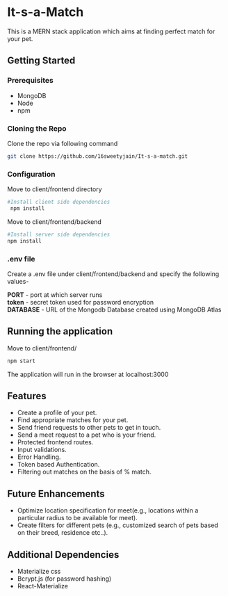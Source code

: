 # It-s-a-Match

This is a MERN stack application which aims at finding perfect match for your pet.

## Getting Started

### Prerequisites

* MongoDB  
* Node  
* npm

### Cloning the Repo

Clone the repo via following command

```bash
git clone https://github.com/16sweetyjain/It-s-a-match.git
```

### Configuration

Move to client/frontend directory

```bash
#Install client side dependencies
 npm install
```

Move to client/frontend/backend

```bash
#Install server side dependencies
npm install
```

### .env file

Create a .env file under client/frontend/backend and specify the following values-

<strong>PORT</strong> - port at which server runs  
<strong>token</strong> - secret token used for password encryption  
<strong>DATABASE</strong> - URL of the Mongodb Database created using MongoDB Atlas

## Running the application

Move to client/frontend/

```bash
npm start
```

The application will run in the browser at localhost:3000

## Features

* Create a profile of your pet.  
* Find appropriate matches for your pet.  
* Send friend requests to other pets to get in touch.  
* Send a meet request to a pet who is your friend.  
* Protected frontend routes.  
* Input validations.  
* Error Handling.  
* Token based Authentication.  
* Filtering out matches on the basis of % match.

## Future Enhancements

* Optimize location specification for meet(e.g., locations within a particular radius to be available for meet).  
* Create filters for different pets (e.g., customized search of pets based on their breed, residence etc..).

## Additional Dependencies

* Materialize css  
* Bcrypt.js (for password hashing)  
* React-Materialize
